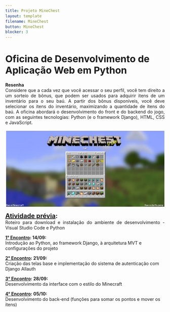 ```yaml
---
title: Projeto MineChest
layout: template
filename: MineChest
button: MineChest
blocker: 3
--- 
```

<html>
<body>
<h1 style="font-size:30px">
Oficina de Desenvolvimento de Aplicação Web em Python
</h1>
	
<p align="justify">
<b style="font-weight: bold;">Resenha<br></b>
Considere que a cada vez que você acessar o seu perfil, você tem direito a um sorteio de bônus, que podem ser usados para adquirir itens de um inventário para o seu baú. 
A partir dos bônus disponíveis, você deve selecionar os itens do inventário, maximizando a quantidade de itens do baú.
A oficina abordará o desenvolvimento do front e do backend do jogo, com as seguintes tecnologias: Python (e o framework Django), HTML, CSS e JavaScript.	
</p>


<p align="center">
<img src="images/image.png"/>	
	</p>
<p align="justify">
	<b style="font-size:20px;"><a href="https://e2pc.github.io/ProjectPage/AtividadePrevia">Atividade prévia</a>: </b><br>
	Roteiro para download e instalação do ambiente de desenvolvimento - Visual Studio Code e Python
</p>
<p>
<b style="font-weight: bold;"><a href="https://e2pc.github.io/ProjectPage/Encontro1">1° Encontro</a>: 14/09:<br></b>
	Introdução ao Python, ao framework Django, à arquitetura MVT e configurações do projeto
</p>
<p>
<b style="font-weight: bold;"><a href="https://e2pc.github.io/ProjectPage/Encontro2">2° Encontro</a>: 21/09:<br></b>
	Criação das telas base e implementação do sistema de autenticação com Django Allauth<br>
</p>
<p>
<b style="font-weight: bold;"><a href="https://e2pc.github.io/ProjectPage/Encontro3">3° Encontro</a>: 28/09:<br></b>
	Desenvolvimento da interface com o estilo do Minecraft<br>
</p>
<p>
	<b style="font-weight: bold;"><a href="https://e2pc.github.io/ProjectPage/Encontro4">4° Encontro</a>: 05/10: <br></b>
	Desenvolvimento do back-end (funções para somar os pontos e mover os itens)<br>
</p>
</body>
</html>
